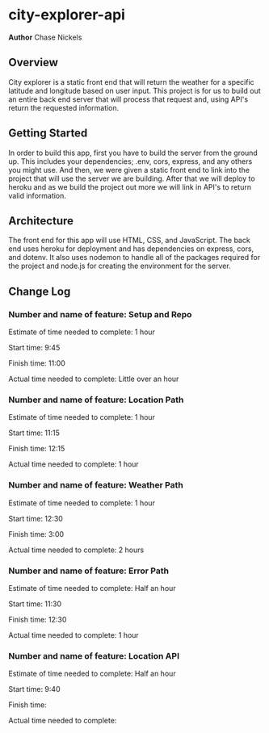 # city-explorer-api

**Author** Chase Nickels

## Overview

City explorer is a static front end that will return the weather for a specific latitude and longitude based on user input.  This project is for us to build out an entire back end server that will process that request and, using API's return the requested information.

## Getting Started

In order to build this app, first you have to build the server from the ground up.  This includes your dependencies; .env, cors, express, and any others you might use.  And then, we were given a static front end to link into the project that will use the server we are building.  After that we will deploy to heroku and as we build the project out more we will link in API's to return valid information.

## Architecture

The front end for this app will use HTML, CSS, and JavaScript.  The back end uses heroku for deployment and has dependencies on express, cors, and dotenv.  It also uses nodemon to handle all of the packages required for the project and node.js for creating the environment for the server.

## Change Log

### Number and name of feature: Setup and Repo

Estimate of time needed to complete: 1 hour

Start time: 9:45

Finish time: 11:00

Actual time needed to complete: Little over an hour

### Number and name of feature: Location Path

Estimate of time needed to complete: 1 hour

Start time: 11:15

Finish time: 12:15

Actual time needed to complete: 1 hour

### Number and name of feature: Weather Path

Estimate of time needed to complete: 1 hour

Start time: 12:30

Finish time: 3:00

Actual time needed to complete: 2 hours

### Number and name of feature: Error Path

Estimate of time needed to complete: Half an hour

Start time: 11:30

Finish time: 12:30

Actual time needed to complete: 1 hour

### Number and name of feature: Location API

Estimate of time needed to complete: Half an hour

Start time: 9:40

Finish time:

Actual time needed to complete:
